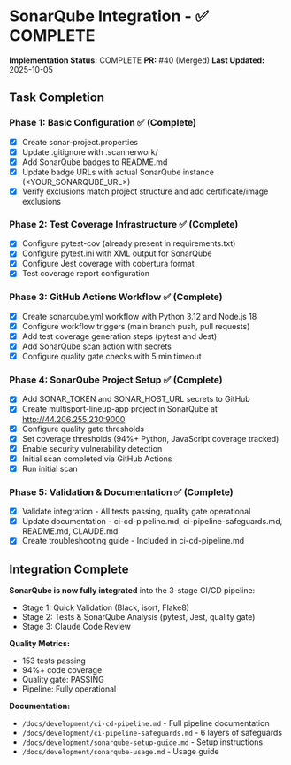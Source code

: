 # SonarQube Integration - ✅ COMPLETE

**Implementation Status:** COMPLETE
**PR:** #40 (Merged)
**Last Updated:** 2025-10-05

## Task Completion

### Phase 1: Basic Configuration ✅ (Complete)
- [x] Create sonar-project.properties
- [x] Update .gitignore with .scannerwork/
- [x] Add SonarQube badges to README.md
- [x] Update badge URLs with actual SonarQube instance (<YOUR_SONARQUBE_URL>)
- [x] Verify exclusions match project structure and add certificate/image exclusions

### Phase 2: Test Coverage Infrastructure ✅ (Complete)
- [x] Configure pytest-cov (already present in requirements.txt)
- [x] Configure pytest.ini with XML output for SonarQube
- [x] Configure Jest coverage with cobertura format
- [x] Test coverage report configuration

### Phase 3: GitHub Actions Workflow ✅ (Complete)
- [x] Create sonarqube.yml workflow with Python 3.12 and Node.js 18
- [x] Configure workflow triggers (main branch push, pull requests)
- [x] Add test coverage generation steps (pytest and Jest)
- [x] Add SonarQube scan action with secrets
- [x] Configure quality gate checks with 5 min timeout

### Phase 4: SonarQube Project Setup ✅ (Complete)
- [x] Add SONAR_TOKEN and SONAR_HOST_URL secrets to GitHub
- [x] Create multisport-lineup-app project in SonarQube at http://44.206.255.230:9000
- [x] Configure quality gate thresholds
- [x] Set coverage thresholds (94%+ Python, JavaScript coverage tracked)
- [x] Enable security vulnerability detection
- [x] Initial scan completed via GitHub Actions
- [x] Run initial scan

### Phase 5: Validation & Documentation ✅ (Complete)
- [x] Validate integration - All tests passing, quality gate operational
- [x] Update documentation - ci-cd-pipeline.md, ci-pipeline-safeguards.md, README.md, CLAUDE.md
- [x] Create troubleshooting guide - Included in ci-cd-pipeline.md

## Integration Complete

**SonarQube is now fully integrated** into the 3-stage CI/CD pipeline:
- Stage 1: Quick Validation (Black, isort, Flake8)
- Stage 2: Tests & SonarQube Analysis (pytest, Jest, quality gate)
- Stage 3: Claude Code Review

**Quality Metrics:**
- 153 tests passing
- 94%+ code coverage
- Quality gate: PASSING
- Pipeline: Fully operational

**Documentation:**
- `/docs/development/ci-cd-pipeline.md` - Full pipeline documentation
- `/docs/development/ci-pipeline-safeguards.md` - 6 layers of safeguards
- `/docs/development/sonarqube-setup-guide.md` - Setup instructions
- `/docs/development/sonarqube-usage.md` - Usage guide

